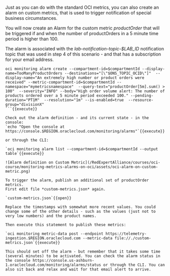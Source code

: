 Just as you can do with the standard OCI metrics, you can also create an alarm on custom metrics, that is used to trigger notification of special business circumstances.

You will now create an Alarm for the custom metric *productOrder* that will be triggered if and when the number of productOrders in a 5 minute time period is higher than 100.

The alarm is associated with the *lab-notification-topic-$LAB_ID* notification topic that was used in step 4 of this scenario - and that has a subscription for your email address.
```
oci monitoring alarm create --compartment-id=$compartmentId --display-name=TooManyProductOrders --destinations="[\"$ONS_TOPIC_OCID\"]"  --display-name="An extremely high number or product orders were received" --metric-compartment-id=$compartmentId --namespace="mymetricsnamespace"  --query-text="productOrder[5m].sum() > 100"  --severity="INFO" --body="High order volume alert: The number of products ordered over a 5 minute period exceeded 100." --pending-duration="PT1M"  --resolution="1m" --is-enabled=true  --resource-group="divisionX"
```{{execute}}

Check out the alarm definition - and its current state - in the console: 
`echo "Open the console at https://console.$REGION.oraclecloud.com/monitoring/alarms"`{{execute}}

or through the CLI:

`oci monitoring alarm list --compartment-id=$compartmentId --output table`{{execute}}

![Alarm definition on Custom Metric](/RedExpertAlliance/courses/oci-course/monitoring-metrics-alarms-on-oci/assets/oci-alarm-on-custom-metric.png)

To trigger the alarm, publish an additional set of productOrder metrics. 
First edit file *custom-metrics.json* again.

`custom-metrics.json`{{open}}

Replace the timestamps with somewhat more recent values. You could change some of the other details - such as the values (just not to very low numbers) and the product names.

Then execute this statement to publish these metrics:

`oci monitoring metric-data post --endpoint https://telemetry-ingestion.$REGION.oraclecloud.com --metric-data file://./custom-metrics.json`{{execute}}

This should set off the alarm - but remember that it takes some time (several minutes) to be activated. You can check the alarm status in the console https://console.us-ashburn-1.oraclecloud.com/monitoring/alarms/status or through the CLI. You can also sit back and relax and wait for that email alert to arrive.